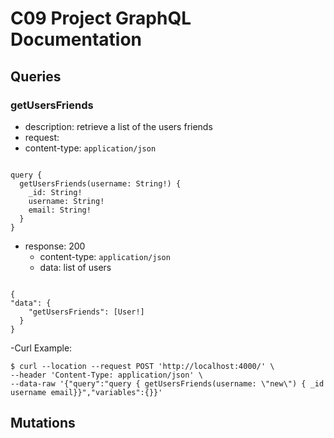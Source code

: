 # C09 Project GraphQL Documentation

## Queries
 

### getUsersFriends
- description: retrieve a list of the users friends
- request: 
 - content-type: `application/json`
<pre><code>
query {
  getUsersFriends(username: String!) {
    _id: String!
    username: String!
    email: String!
  }
}
</code></pre>

- response: 200
    - content-type: `application/json`
    - data: list of users
<pre><code>
{
"data": {
    "getUsersFriends": [User!]
  }
}
</code></pre>
-Curl Example:
``` 
$ curl --location --request POST 'http://localhost:4000/' \
--header 'Content-Type: application/json' \
--data-raw '{"query":"query { getUsersFriends(username: \"new\") { _id username email}}","variables":{}}'
``` 

## Mutations

